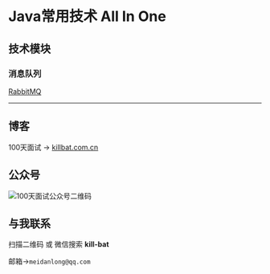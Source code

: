 # Java常用技术 All In One 

## 技术模块

### 消息队列
[RabbitMQ](https://github.com/Meidanlong/all-in-one/tree/master/rabbitmq)

---

## 博客

100天面试 -> [killbat.com.cn](https://www.killbat.com.cn/)

## 公众号

![100天面试公众号二维码]()

## 与我联系

扫描二维码 或 微信搜索 **kill-bat**

邮箱->`meidanlong@qq.com`
